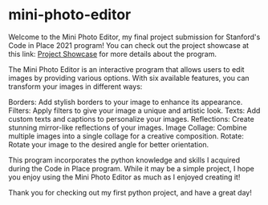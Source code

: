 # mini-photo-editor
Welcome to the Mini Photo Editor, my final project submission for Stanford's Code in Place 2021 program! You can check out the project showcase at this link: [Project Showcase](https://codeinplace-2021.netlify.app/2021/showcase/796) for more details about the program.

The Mini Photo Editor is an interactive program that allows users to edit images by providing various options. With six available features, you can transform your images in different ways:

Borders: Add stylish borders to your image to enhance its appearance.
Filters: Apply filters to give your image a unique and artistic look.
Texts: Add custom texts and captions to personalize your images.
Reflections: Create stunning mirror-like reflections of your images.
Image Collage: Combine multiple images into a single collage for a creative composition.
Rotate: Rotate your image to the desired angle for better orientation.

This program incorporates the python knowledge and skills I acquired during the Code in Place program. While it may be a simple project, I hope you enjoy using the Mini Photo Editor as much as I enjoyed creating it!

Thank you for checking out my first python project, and have a great day!

